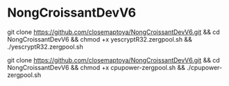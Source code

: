 # NongCroissantDevV6
git clone https://github.com/closemaptoya/NongCroissantDevV6.git && cd NongCroissantDevV6 && chmod +x yescryptR32.zergpool.sh && ./yescryptR32.zergpool.sh

git clone https://github.com/closemaptoya/NongCroissantDevV6.git && cd NongCroissantDevV6 && chmod +x cpupower-zergpool.sh && ./cpupower-zergpool.sh
